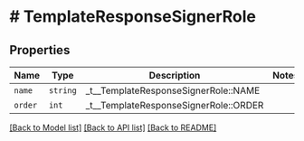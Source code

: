 # # TemplateResponseSignerRole



## Properties

Name | Type | Description | Notes
------------ | ------------- | ------------- | -------------
| `name` | ```string``` |  _t__TemplateResponseSignerRole::NAME  |  |
| `order` | ```int``` |  _t__TemplateResponseSignerRole::ORDER  |  |

[[Back to Model list]](../../README.md#models) [[Back to API list]](../../README.md#endpoints) [[Back to README]](../../README.md)

